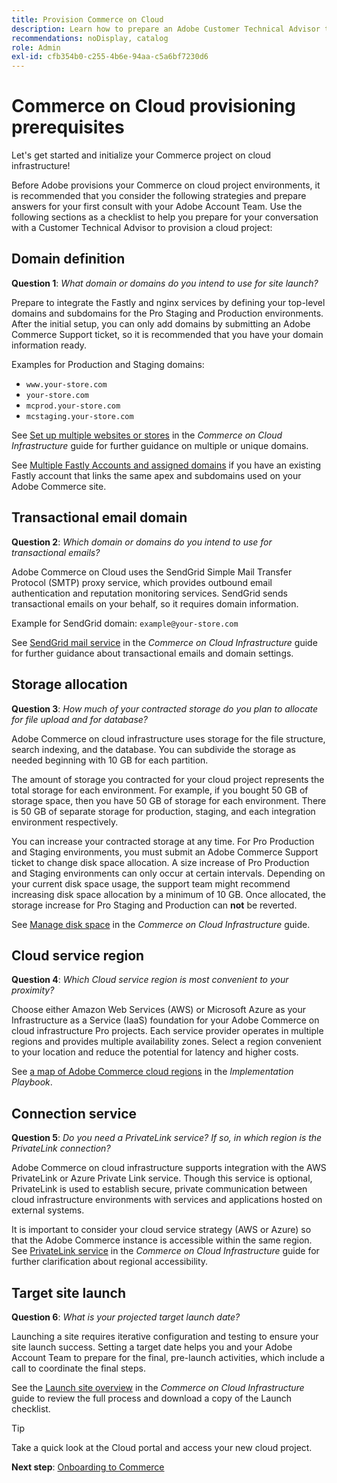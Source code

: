 ```yaml
---
title: Provision Commerce on Cloud
description: Learn how to prepare an Adobe Customer Technical Advisor to provision your Adobe Commerce on cloud infrastructure project.
recommendations: noDisplay, catalog
role: Admin
exl-id: cfb354b0-c255-4b6e-94aa-c5a6bf7230d6
---
```

# Commerce on Cloud provisioning prerequisites

Let's get started and initialize your Commerce project on cloud infrastructure!

Before Adobe provisions your Commerce on cloud project environments, it is recommended that you consider the following strategies and prepare answers for your first consult with your Adobe Account Team. Use the following sections as a checklist to help you prepare for your conversation with a Customer Technical Advisor to provision a cloud project:

## Domain definition

**Question 1**: _What domain or domains do you intend to use for site launch?_

Prepare to integrate the Fastly and nginx services by defining your top-level domains and subdomains for the Pro Staging and Production environments. After the initial setup, you can only add domains by submitting an Adobe Commerce Support ticket, so it is recommended that you have your domain information ready.

Examples for Production and Staging domains:

- `www.your-store.com`
- `your-store.com`
- `mcprod.your-store.com`
- `mcstaging.your-store.com`

See [Set up multiple websites or stores](../cloud-guide/store/multiple-sites.md) in the _Commerce on Cloud Infrastructure_ guide for further guidance on multiple or unique domains.

See [Multiple Fastly Accounts and assigned domains](https://experienceleague.adobe.com/en/docs/commerce-cloud-service/user-guide/cdn/fastly#multiple-fastly-accounts-and-assigned-domains) if you have an existing Fastly account that links the same apex and subdomains used on your Adobe Commerce site. 

## Transactional email domain

**Question 2**: _Which domain or domains do you intend to use for transactional emails?_

Adobe Commerce on Cloud uses the SendGrid Simple Mail Transfer Protocol (SMTP) proxy service, which provides outbound email authentication and reputation monitoring services. SendGrid sends transactional emails on your behalf, so it requires domain information.

Example for SendGrid domain: `example@your-store.com`

See [SendGrid mail service](../cloud-guide/project/sendgrid.md) in the _Commerce on Cloud Infrastructure_ guide for further guidance about transactional emails and domain settings.

## Storage allocation

**Question 3**: _How much of your contracted storage do you plan to allocate for file upload and for database?_

Adobe Commerce on cloud infrastructure uses storage for the file structure, search indexing, and the database. You can subdivide the storage as needed beginning with 10 GB for each partition.

The amount of storage you contracted for your cloud project represents the total storage for each environment. For example, if you bought 50 GB of storage space, then you have 50 GB of storage for each environment. There is 50 GB of separate storage for production, staging, and each integration environment respectively.

You can increase your contracted storage at any time. For Pro Production and Staging environments, you must submit an Adobe Commerce Support ticket to change disk space allocation. A size increase of Pro Production and Staging environments can only occur at certain intervals. Depending on your current disk space usage, the support team might recommend increasing disk space allocation by a minimum of 10 GB. Once allocated, the storage increase for Pro Staging and Production can **not** be reverted.

See [Manage disk space](../cloud-guide/storage/manage-disk-space.md) in the _Commerce on Cloud Infrastructure_ guide.

## Cloud service region

**Question 4**: _Which Cloud service region is most convenient to your proximity?_

Choose either Amazon Web Services (AWS) or Microsoft Azure as your Infrastructure as a Service (IaaS) foundation for your Adobe Commerce on cloud infrastructure Pro projects. Each service provider operates in multiple regions and provides multiple availability zones. Select a region convenient to your location and reduce the potential for latency and higher costs.

See [a map of Adobe Commerce cloud regions](https://experienceleague.adobe.com/docs/commerce-operations/implementation-playbook/infrastructure/cloud/regions.html) in the _Implementation Playbook_.

## Connection service

**Question 5**: _Do you need a PrivateLink service? If so, in which region is the PrivateLink connection?_

Adobe Commerce on cloud infrastructure supports integration with the AWS PrivateLink or Azure Private Link service. Though this service is optional, PrivateLink is used to establish secure, private communication between cloud infrastructure environments with services and applications hosted on external systems.

It is important to consider your cloud service strategy (AWS or Azure) so that the Adobe Commerce instance is accessible within the same region. See [PrivateLink service](../cloud-guide/development/privatelink-service.md) in the _Commerce on Cloud Infrastructure_ guide for further clarification about regional accessibility.

## Target site launch

**Question 6**: _What is your projected target launch date?_

Launching a site requires iterative configuration and testing to ensure your site launch success. Setting a target date helps you and your Adobe Account Team to prepare for the final, pre-launch activities, which include a call to coordinate the final steps.

See the [Launch site overview](../cloud-guide/launch/overview.md) in the _Commerce on Cloud Infrastructure_ guide to review the full process and download a copy of the Launch checklist.

>[!TIP]
>
> Take a quick look at the Cloud portal and access your new cloud project.
>
>**Next step**: [Onboarding to Commerce](onboarding.md)
